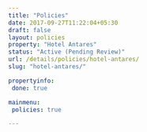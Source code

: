 ```yaml
---
title: "Policies"
date: 2017-09-27T11:22:04+05:30
draft: false
layout: policies
property: "Hotel Antares"
status: "Active (Pending Review)"
url: /details/policies/hotel-antares/
slug: "hotel-antares/"

propertyinfo:
 done: true

mainmenu:
 policies: true

---
```


